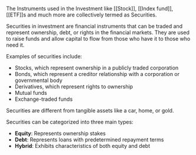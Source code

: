 The Instruments used in the Investment like [[Stock]], [[Index fund]], [[ETF]]s and much more are collectively termed as Securities.

Securities in investment are financial instruments that can be traded and represent ownership, debt, or rights in the financial markets. They are used to raise funds and allow capital to flow from those who have it to those who need it.

Examples of securities include: 

- Stocks, which represent ownership in a publicly traded corporation 
- Bonds, which represent a creditor relationship with a corporation or governmental body 
- Derivatives, which represent rights to ownership 
- Mutual funds 
- Exchange-traded funds 

Securities are different from tangible assets like a car, home, or gold. 

Securities can be categorized into three main types:

- **Equity**: Represents ownership stakes
- **Debt**: Represents loans with predetermined repayment terms
- **Hybrid**: Exhibits characteristics of both equity and debt